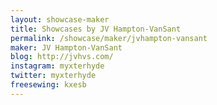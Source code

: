 ```yaml
---
layout: showcase-maker
title: Showcases by JV Hampton-VanSant
permalink: /showcase/maker/jvhampton-vansant
maker: JV Hampton-VanSant
blog: http://jvhvs.com/
instagram: myxterhyde
twitter: myxterhyde
freesewing: kxesb
---
```

